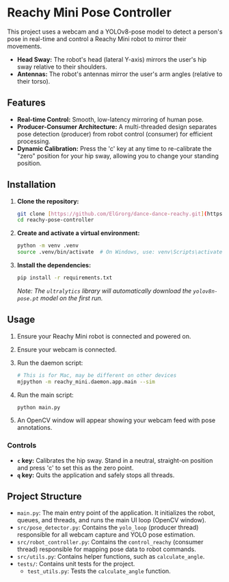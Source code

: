 # Reachy Mini Pose Controller

This project uses a webcam and a YOLOv8-pose model to detect a person's pose in real-time and control a Reachy Mini robot to mirror their movements.

* **Head Sway:** The robot's head (lateral Y-axis) mirrors the user's hip sway relative to their shoulders.
* **Antennas:** The robot's antennas mirror the user's arm angles (relative to their torso).

## Features

* **Real-time Control:** Smooth, low-latency mirroring of human pose.
* **Producer-Consumer Architecture:** A multi-threaded design separates pose detection (producer) from robot control (consumer) for efficient processing.
* **Dynamic Calibration:** Press the 'c' key at any time to re-calibrate the "zero" position for your hip sway, allowing you to change your standing position.

## Installation

1.  **Clone the repository:**
    ```sh
    git clone [https://github.com/ElGrorg/dance-dance-reachy.git](https://github.com/ElGrorg/dance-dance-reachy.git)
    cd reachy-pose-controller
    ```

2.  **Create and activate a virtual environment:**
    ```sh
    python -m venv .venv
    source .venv/bin/activate  # On Windows, use: venv\Scripts\activate
    ```

3.  **Install the dependencies:**
    ```sh
    pip install -r requirements.txt
    ```
    *Note: The `ultralytics` library will automatically download the `yolov8n-pose.pt` model on the first run.*

## Usage

1.  Ensure your Reachy Mini robot is connected and powered on.
2.  Ensure your webcam is connected.
3.  Run the daemon script:
    ```sh
    # This is for Mac, may be different on other devices
    mjpython -m reachy_mini.daemon.app.main --sim
4.  Run the main script:
    ```sh
    python main.py
    ```

5.  An OpenCV window will appear showing your webcam feed with pose annotations.

### Controls

* **`c` key:** Calibrates the hip sway. Stand in a neutral, straight-on position and press 'c' to set this as the zero point.
* **`q` key:** Quits the application and safely stops all threads.

## Project Structure

* `main.py`: The main entry point of the application. It initializes the robot, queues, and threads, and runs the main UI loop (OpenCV window).
* `src/pose_detector.py`: Contains the `yolo_loop` (producer thread) responsible for all webcam capture and YOLO pose estimation.
* `src/robot_controller.py`: Contains the `control_reachy` (consumer thread) responsible for mapping pose data to robot commands.
* `src/utils.py`: Contains helper functions, such as `calculate_angle`.
* `tests/`: Contains unit tests for the project.
    * `test_utils.py`: Tests the `calculate_angle` function.